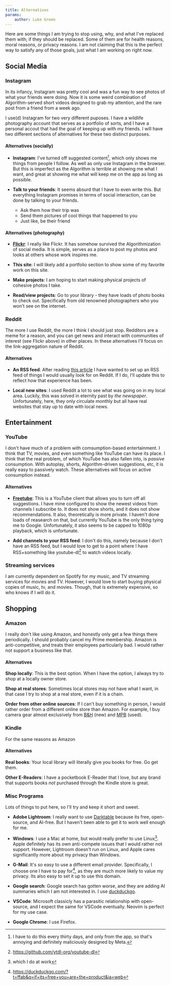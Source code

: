 ```yaml
---
title: Alternatives
params:
    author: Luke Green
---
```


Here are some things I am trying to stop using, why, and what I've replaced them
with; if they should be replaced. Some of them are for health reasons, moral
reasons, or privacy reasons. I am not claiming that this is the perfect way to
satisfy any of those goals, just what I am working on right now.

## Social Media

### Instagram

In its infancy, Instagram was pretty cool and was a fun way to see photos of
what your friends were doing. Now it is some weird combination of
Algorithm-served short videos designed to grab my attention, and the rare post
from a friend from a week ago.

I use(d) Instagram for two very different puposes. I have a wildlife photography
account that serves as a portfolio of sorts, and I have a personal accout that
had the goal of keeping up with my friends. I will have two different sections
of alternatives for these two distinct purposes.

#### Alternatives (socially)

-   **Instagram**: I've turned off suggested content[^1], which only shows me
    things from people I follow. As well as only use Instagram in the browser.
    But this is imperfect as the Algorithm is terrible at showing me what I
    want, and great at showing me what will keep me on the app as long as
    possible.

-   **Talk to your friends**: It seems absurd that I have to even write this.
    But everything Instagram promises in terms of social interaction, can be
    done by talking to your friends.

    -   Ask them how their trip was
    -   Send them pictures of cool things that happened to you
    -   Just like, be their friend

#### Alternatives (photography)

-   **[Flickr](https://flickr.com)**: I really like Flickr. It has somehow
    survived the Algorithmization of social media. It is simple, serves as a
    place to post my photos and looks at others whose work inspires me.

-   **This site**: I will likely add a portfolio section to show some of my
    favorite work on this site.

-   **Make projects**: I am hoping to start making physical projects of cohesive
    photos I take.

-   **Read/view projects**: Go to your library - they have loads of photo books
    to check out. Specifically from old renowned photographers who you won't see
    on the internet.

### Reddit

The more I use Reddit, the more I think I should just stop. Redditors are a meme
for a reason, and you can get news and interact with communities of interest
(see Flickr above) in other places. In these alternatives I'll focus on the
link-aggregation nature of Reddit.

#### Alternatives

-   **An RSS feed**: After reading
    [this article](https://www.staygrounded.online/p/a-well-curated-feed-reader-is-a-wonderful?utm_source=publication-search)
    I have wanted to set up an RSS feed of things I would usually look for on
    Reddit. If I do, I'll update this to reflect how that experience has been.

-   **Local new sites**: I used Reddit a lot to see what was going on in my
    local area. Luckily, this was solved in eternity past by _the newspaper_.
    Unfortunately, here, they only circulate monthly but all have real websites
    that stay up to date with local news.

## Entertainment

### YouTube

I don't have much of a problem with comsumption-based entertainment. I think
that TV, movies, and even something like YouTube can have its place. I think
that the real problem, of which YouTube has also fallen into, is _passive_
consumption. With autoplay, shorts, Algorithm-driven suggestions, etc, it is
really easy to passively watch. These alternatives will focus on active
consumption instead.

#### Alternatives

-   **[Freetube](https://github.com/FreeTubeApp/FreeTube)**: This is a YouTube
    client that allows you to turn off all suggestions. I have mine configured
    to show the newest videos from channels I subscribe to. It does not show
    shorts, and it does not show recommendations. It also, theoretically is more
    private. I haven't done loads of reasearch on that, but currently YouTube is
    the only thing tying me to Google. Unfortunately, it also seems to be capped
    to 1080p playback, which is unfortunate.

-   **Add channels to your RSS feed**: I don't do this, namely because I don't
    have an RSS feed, but I would love to get to a point where I have
    RSS+something like youtube-dl[^2] to watch videos locally.

### Streaming services

I am currently dependent on Spotify for my music, and TV streaming services for
movies and TV. However, I would love to start buying physical copies of music,
tv, and movies. Though, that is extremely expensive, so who knows if I will do
it.

## Shopping

### Amazon

I really don't like using Amazon, and honestly only get a few things there
periodically. I should probably cancel my Prime membership. Amazon is
anti-competitive, and treats their employees particularly bad. I would rather
not support a business like that.

#### Alternatives

**Shop locally**: This is the best option. When I have the option, I always try
to shop at a locally owner store.

**Shop at real stores**: Sometimes local stores may not have what I want, in
that case I try to shop at a real store, even if it is a chain.

**Order from other online sources**: If I can't buy something in person, I would
rather order from a different online store than Amazon. For example, I buy
camera gear almost exclusively from [B&H](https://www.bhphotovideo.com/) (new)
and [MPB](https://www.mpb.com/) (used).

### Kindle

For the same reasons as Amazon

#### Alternatives

**Real books**: Your local library will literally give you books for free. Go
get them.

**Other E-Readers**: I have a pocketbook E-Reader that I love, but any brand
that supports books _not_ purchased through the Kindle store is great.

### Misc Programs

Lots of things to put here, so I'll try and keep it short and sweet.

-   **Adobe Lightroom**: I really want to use
    [Darktable](https://www.darktable.org/) because its free, open-source, and
    AI-free. But I haven't been able to get it to work well enough for me.

-   **Windows**: I use a Mac at home, but would really prefer to use Linux[^3].
    Apple definitely has its own anti-compete issues that I would rather not
    support. However, Lightroom doesn't run on Linux, and Apple cares
    significantly more about my privacy than Windows.

-   **G-Mail**: It's _so_ easy to use a different email provider. Specifically,
    I choose one I have to pay for[^4], as they are much more likely to value my
    privacy. Its also easy to set it up to use this domain.

-   **Google search**: Google search has gotten worse, and they are adding AI
    summaries which I am not interested in. I use
    [duckduckgo](https://duckduckgo.com).

-   **VSCode**: Microsoft classicly has a parasitic relationship with
    open-source, and I expect the same for VSCode eventually. Neovim is perfect
    for my use case.

-   **Google Chrome**: I use Firefox.

[^1]:
    I have to do this every thirty days, and only from the app, so that's
    annoying and definitely maliciously designed by Meta.

[^2]: https://github.com/ytdl-org/youtube-dl
[^3]: which I do at work
[^4]: https://duckduckgo.com/?t=ffab&q=if+its+free+you+are+the+product&ia=web

